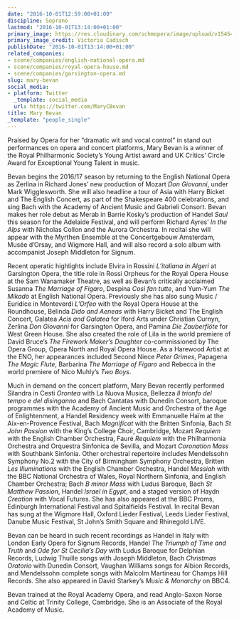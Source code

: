 ```yaml
---
date: "2016-10-01T12:59:00+01:00"
discipline: Soprano
lastmod: "2016-10-01T13:14:00+01:00"
primary_image: https://res.cloudinary.com/schmopera/image/upload/v1545409169/media/webhook-uploads/1475323150261/2016-10-01---Mary-Bevan--credit-Victoria-Cadisch.jpg.jpg
primary_image_credit: Victoria Cadisch
publishDate: "2016-10-01T13:14:00+01:00"
related_companies:
- scene/companies/english-national-opera.md
- scene/companies/royal-opera-house.md
- scene/companies/garsington-opera.md
slug: mary-bevan
social_media:
- platform: Twitter
  _template: social_media
  url: https://twitter.com/MaryCBevan
title: Mary Bevan
_template: "people_single"
---
```


Praised by Opera for her “dramatic wit and vocal control” in stand out performances on opera and concert platforms, Mary Bevan is a winner of the Royal Philharmonic Society’s Young Artist award and UK Critics’ Circle Award for Exceptional Young Talent in music.

Bevan begins the 2016/17 season by returning to the English National Opera as Zerlina in Richard Jones’ new production of Mozart *Don Giovanni*, under Mark Wigglesworth. She will also headline a tour of Asia with Harry Bicket and The English Concert, as part of the Shakespeare 400 celebrations, and sing Bach with the Academy of Ancient Music and Gabrieli Consort. Bevan makes her role debut as Merab in Barrie Kosky’s production of Handel *Saul* this season for the Adelaide Festival, and will perform Richard Ayres’ *In the Alps* with Nicholas Collon and the Aurora Orchestra. In recital she will appear with the Myrthen Ensemble at the Concertgebouw Amsterdam, Musée d’Orsay, and Wigmore Hall, and will also record a solo album with accompanist Joseph Middleton for Signum.

Recent operatic highlights include Elvira in Rossini *L’italiana in Algeri* at Garsington Opera, the title role in Rossi Orpheus for the Royal Opera House at the Sam Wanamaker Theatre, as well as Bevan’s critically acclaimed Susanna *The Marriage of Figaro*, Despina *Così fan tutte*, and Yum-Yum *The Mikado* at English National Opera. Previously she has also sung Music / Euridice in Monteverdi *L’Orfeo* with the Royal Opera House at the Roundhouse, Belinda *Dido and Aeneas* with Harry Bicket and The English Concert, Galatea *Acis and Galatea* for Iford Arts under Christian Curnyn, Zerlina *Don Giovanni* for Garsington Opera, and Pamina *Die Zauberflöte* for West Green House. She also created the role of Lila in the world premiere of David Bruce’s *The Firework Maker’s Daughter* co-commissioned by The Opera Group, Opera North and Royal Opera House. As a Harewood Artist at the ENO, her appearances included Second Niece *Peter Grimes*, Papagena *The Magic Flute*, Barbarina *The Marriage of Figaro* and Rebecca in the world premiere of Nico Muhly’s *Two Boys*.

Much in demand on the concert platform, Mary Bevan recently performed Silandra in Cesti *Orontea* with La Nuova Musica, Bellezza *Il trionfo del tempo e del disinganno* and Bach Cantatas with Dunedin Consort, baroque programmes with the Academy of Ancient Music and Orchestra of the Age of Enlightenment, a Handel Residency week with Emmanuelle Haïm at the Aix-en-Provence Festival, Bach *Magnificat* with the Britten Sinfonia, Bach *St John Passion* with the King’s College Choir, Cambridge, Mozart *Requiem* with the English Chamber Orchestra, Fauré *Requiem* with the Philharmonia Orchestra and Orquestra Sinfonica de Sevilla, and Mozart *Coronation Mass* with Southbank Sinfonia. Other orchestral repertoire includes Mendelssohn Symphony No.2 with the City of Birmingham Symphony Orchestra, Britten *Les Illuminations* with the English Chamber Orchestra, Handel *Messiah* with the BBC National Orchestra of Wales, Royal Northern Sinfonia, and English Chamber Orchestra; Bach *B minor Mass* with Ludus Baroque, Bach *St Matthew Passion*, Handel *Israel in Egypt*, and a staged version of Haydn *Creation* with Vocal Futures. She has also appeared at the BBC Proms, Edinburgh International Festival and Spitalfields Festival. In recital Bevan has sung at the Wigmore Hall, Oxford Lieder Festival, Leeds Lieder Festival, Danube Music Festival, St John’s Smith Square and Rhinegold LIVE.

Bevan can be heard in such recent recordings as Handel in Italy with London Early Opera for Signum Records, Handel *The Triumph of Time and Truth* and *Ode for St Cecilia’s Day* with Ludus Baroque for Delphian Records, Ludwig Thuille songs with Joseph Middleton, Bach *Christmas Oratorio* with Dunedin Consort, Vaughan Williams songs for Albion Records, and Mendelssohn complete songs with Malcolm Martineau for Champs Hill Records. She also appeared in David Starkey’s *Music & Monarchy* on BBC4.

Bevan trained at the Royal Academy Opera, and read Anglo-Saxon Norse and Celtic at Trinity College, Cambridge. She is an Associate of the Royal Academy of Music.
